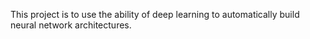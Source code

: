 This project is to use the ability of deep learning to automatically build neural network architectures.
